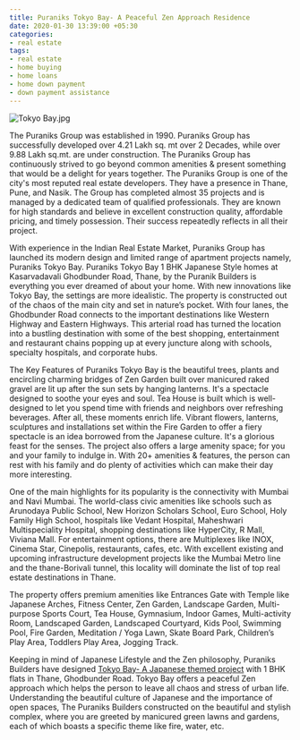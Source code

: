 ```yaml
---
title: Puraniks Tokyo Bay- A Peaceful Zen Approach Residence
date: 2020-01-30 13:39:00 +05:30
categories:
- real estate
tags:
- real estate
- home buying
- home loans
- home down payment
- down payment assistance
---
```


![Tokyo Bay.jpg](/uploads/Tokyo%20Bay.jpg)

The Puraniks Group was established in 1990. Puraniks Group has successfully developed over 4.21 Lakh sq. mt over 2 Decades, while over 9.88 Lakh sq.mt. are under construction. The Puraniks Group has continuously strived to go beyond common amenities & present something that would be a delight for years together. The Puraniks Group is one of the city's most reputed real estate developers. They have a presence in Thane, Pune, and Nasik. The Group has completed almost 35 projects and is managed by a dedicated team of qualified professionals.  They are known for high standards and believe in excellent construction quality, affordable pricing, and timely possession. Their success repeatedly reflects in all their project.


With experience in the Indian Real Estate Market, Puraniks Group has launched its modern design and limited range of apartment projects namely, Puraniks Tokyo Bay. Puraniks Tokyo Bay 1 BHK Japanese Style homes at Kasarvadavali Ghodbunder Road, Thane, by the Puranik Builders is everything you ever dreamed of about your home. With new innovations like Tokyo Bay, the settings are more idealistic. The property is constructed out of the chaos of the main city and set in nature’s pocket. With four lanes, the Ghodbunder Road connects to the important destinations like Western Highway and Eastern Highways. This arterial road has turned the location into a bustling destination with some of the best shopping, entertainment and restaurant chains popping up at every juncture along with schools, specialty hospitals, and corporate hubs. 


The Key Features of Puraniks Tokyo Bay is the beautiful trees, plants and encircling charming bridges of Zen Garden built over manicured raked gravel are lit up after the sun sets by hanging lanterns. It's a spectacle designed to soothe your eyes and soul. Tea House is built which is well-designed to let you spend time with friends and neighbors over refreshing beverages. After all, these moments enrich life. Vibrant flowers, lanterns, sculptures and installations set within the Fire Garden to offer a fiery spectacle is an idea borrowed from the Japanese culture. It's a glorious feast for the senses. The project also offers a large amenity space; for you and your family to indulge in. With 20+ amenities & features, the person can rest with his family and do plenty of activities which can make their day more interesting.

 
One of the main highlights for its popularity is the connectivity with Mumbai and Navi Mumbai. The world-class civic amenities like schools such as Arunodaya Public School, New Horizon Scholars School, Euro School, Holy Family High School, hospitals like Vedant Hospital, Maheshwari Multispeciality Hospital, shopping destinations like HyperCity, R Mall, Viviana Mall. For entertainment options, there are Multiplexes like INOX, Cinema Star, Cinepolis, restaurants, cafes, etc. With excellent existing and upcoming infrastructure development projects like the Mumbai Metro line and the thane-Borivali tunnel, this locality will dominate the list of top real estate destinations in Thane.


The property offers premium amenities like Entrances Gate with Temple like Japanese Arches, Fitness Center, Zen Garden, Landscape Garden, Multi-purpose Sports Court, Tea House, Gymnasium, Indoor Games, Multi-activity Room, Landscaped Garden, Landscaped Courtyard, Kids Pool, Swimming Pool, Fire Garden, Meditation / Yoga Lawn, Skate Board Park, Children’s Play Area, Toddlers Play Area, Jogging Track.


Keeping in mind of Japanese Lifestyle and the Zen philosophy, Puraniks Builders have designed [Tokyo Bay- A Japanese themed project](https://homecapital.in/property/23/puraniks---tokyo-bay-1-bhk) with 1 BHK flats in Thane, Ghodbunder Road. Tokyo Bay offers a peaceful Zen approach which helps the person to leave all chaos and stress of urban life. Understanding the beautiful culture of Japanese and the importance of open spaces, The Puraniks Builders constructed on the beautiful and stylish complex, where you are greeted by manicured green lawns and gardens, each of which boasts a specific theme like fire, water, etc.


